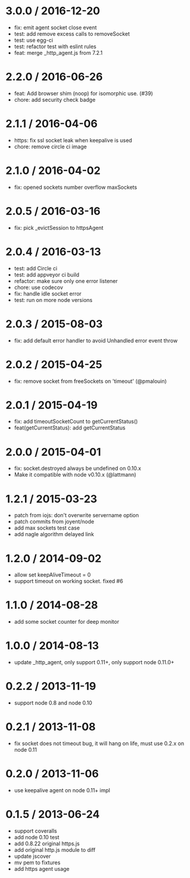 
3.0.0 / 2016-12-20
==================

  * fix: emit agent socket close event
  * test: add remove excess calls to removeSocket
  * test: use egg-ci
  * test: refactor test with eslint rules
  * feat: merge _http_agent.js from 7.2.1

2.2.0 / 2016-06-26
==================

  * feat: Add browser shim (noop) for isomorphic use. (#39)
  * chore: add security check badge

2.1.1 / 2016-04-06
==================

  * https: fix ssl socket leak when keepalive is used
  * chore: remove circle ci image

2.1.0 / 2016-04-02
==================

  * fix: opened sockets number overflow maxSockets

2.0.5 / 2016-03-16
==================

  * fix: pick _evictSession to httpsAgent

2.0.4 / 2016-03-13
==================

  * test: add Circle ci
  * test: add appveyor ci build
  * refactor: make sure only one error listener
  * chore: use codecov
  * fix: handle idle socket error
  * test: run on more node versions

2.0.3 / 2015-08-03
==================

 * fix: add default error handler to avoid Unhandled error event throw

2.0.2 / 2015-04-25
==================

 * fix: remove socket from freeSockets on 'timeout' (@pmalouin)

2.0.1 / 2015-04-19
==================

 * fix: add timeoutSocketCount to getCurrentStatus()
 * feat(getCurrentStatus): add getCurrentStatus

2.0.0 / 2015-04-01
==================

 * fix: socket.destroyed always be undefined on 0.10.x
 * Make it compatible with node v0.10.x (@lattmann)

1.2.1 / 2015-03-23
==================

 * patch from iojs: don't overwrite servername option
 * patch commits from joyent/node
 * add max sockets test case
 * add nagle algorithm delayed link

1.2.0 / 2014-09-02
==================

 * allow set keepAliveTimeout = 0
 * support timeout on working socket. fixed #6

1.1.0 / 2014-08-28
==================

 * add some socket counter for deep monitor

1.0.0 / 2014-08-13
==================

 * update _http_agent, only support 0.11+, only support node 0.11.0+

0.2.2 / 2013-11-19 
==================

  * support node 0.8 and node 0.10

0.2.1 / 2013-11-08 
==================

  * fix socket does not timeout bug, it will hang on life, must use 0.2.x on node 0.11

0.2.0 / 2013-11-06 
==================

  * use keepalive agent on node 0.11+ impl

0.1.5 / 2013-06-24 
==================

  * support coveralls
  * add node 0.10 test
  * add 0.8.22 original https.js
  * add original http.js module to diff
  * update jscover
  * mv pem to fixtures
  * add https agent usage
